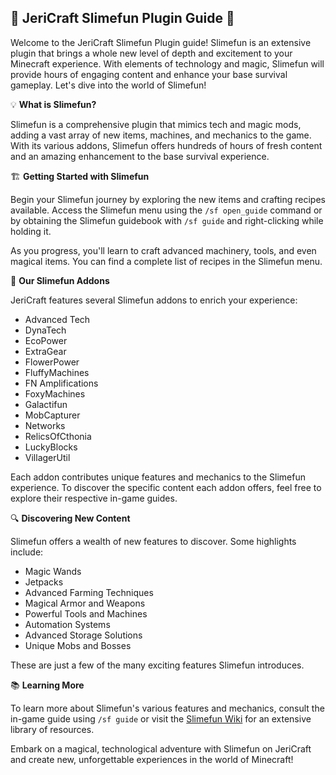 ## 🧪 JeriCraft Slimefun Plugin Guide 🔮

Welcome to the JeriCraft Slimefun Plugin guide! Slimefun is an extensive plugin that brings a whole new level of depth
and excitement to your Minecraft experience. With elements of technology and magic, Slimefun will provide hours of
engaging content and enhance your base survival gameplay. Let's dive into the world of Slimefun!

💡 **What is Slimefun?**

Slimefun is a comprehensive plugin that mimics tech and magic mods, adding a vast array of new items, machines, and
mechanics to the game. With its various addons, Slimefun offers hundreds of hours of fresh content and an amazing
enhancement to the base survival experience.

🏗️ **Getting Started with Slimefun**

Begin your Slimefun journey by exploring the new items and crafting recipes available. Access the Slimefun menu using
the `/sf open_guide` command or by obtaining the Slimefun guidebook with `/sf guide` and right-clicking while holding
it.

As you progress, you'll learn to craft advanced machinery, tools, and even magical items. You can find a complete list
of recipes in the Slimefun menu.

🔌 **Our Slimefun Addons**

JeriCraft features several Slimefun addons to enrich your experience:

- Advanced Tech
- DynaTech
- EcoPower
- ExtraGear
- FlowerPower
- FluffyMachines
- FN Amplifications
- FoxyMachines
- Galactifun
- MobCapturer
- Networks
- RelicsOfCthonia
- LuckyBlocks
- VillagerUtil

Each addon contributes unique features and mechanics to the Slimefun experience. To discover the specific content each
addon offers, feel free to explore their respective in-game guides.

🔍 **Discovering New Content**

Slimefun offers a wealth of new features to discover. Some highlights include:

- Magic Wands
- Jetpacks
- Advanced Farming Techniques
- Magical Armor and Weapons
- Powerful Tools and Machines
- Automation Systems
- Advanced Storage Solutions
- Unique Mobs and Bosses

These are just a few of the many exciting features Slimefun introduces.

📚 **Learning More**

To learn more about Slimefun's various features and mechanics, consult the in-game guide using `/sf guide` or visit
the [Slimefun Wiki](https://github.com/Slimefun/Slimefun4/wiki) for an extensive library of resources.

Embark on a magical, technological adventure with Slimefun on JeriCraft and create new, unforgettable experiences in the
world of Minecraft!
